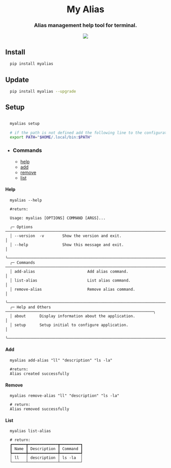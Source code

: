 <h1 align="center">My Alias</h1>

<h3 align="center">Alias management help tool for terminal.</h3>

<p align="center">
  <image src="https://github.com/thiagomeloo/myalias/blob/main/screenshots/about.png">
</p>

## Install

```bash
  pip install myalias
```

## Update

```bash
  pip install myalias --upgrade
```

## Setup

```bash

  myalias setup

  # if the path is not defined add the following line to the configuration file
  export PATH="$HOME/.local/bin:$PATH"
```

- ### Commands

  - [help](#help)
  - [add](#add)
  - [remove](#remove)
  - [list](#list)

#### Help

```
  myalias --help

  #return: 

  Usage: myalias [OPTIONS] COMMAND [ARGS]...                                          
                                                                                      
  ╭─ Options ─────────────────────────────────────────────────────────────────────────╮
  │ --version  -v        Show the version and exit.                                   │
  │ --help               Show this message and exit.                                  │
  ╰───────────────────────────────────────────────────────────────────────────────────╯
  ╭─ Commands ────────────────────────────────────────────────────────────────────────╮
  │ add-alias                       Add alias command.                                │
  │ list-alias                      List alias command.                               │
  │ remove-alias                    Remove alias command.                             │
  ╰───────────────────────────────────────────────────────────────────────────────────╯
  ╭─ Help and Others ─────────────────────────────────────────────────────────────────╮
  │ about      Display information about the application.                             │
  │ setup      Setup initial to configure application.                                │
  ╰───────────────────────────────────────────────────────────────────────────────────╯
```

#### Add

```
  myalias add-alias "ll" "description" "ls -la"

  #return:
  Alias created successfully
```

#### Remove

```
  myalias remove-alias "ll" "description" "ls -la"

  # return:
  Alias removed successfully

```

#### List

```
  myalias list-alias

  # return:
  ┏━━━━━━┳━━━━━━━━━━━━━┳━━━━━━━━━┓
  ┃ Name ┃ Description ┃ Command ┃
  ┡━━━━━━╇━━━━━━━━━━━━━╇━━━━━━━━━┩
  │ ll   │ description │ ls -la  │
  └──────┴─────────────┴─────────┘


```
